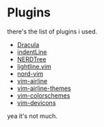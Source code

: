 # Plugins
there's the list of plugins i used.
* [Dracula](https://github.com/dracula/vim)
* [indentLine](https://github.com/Yggdroot/indentLine)
* [NERDTree](https://github.com/preservim/nerdtree)
* [lightline.vim](https://github.com/itchyny/lightline.vim)
* [nord-vim](https://github.com/arcticicestudio/nord-vim)
* [vim-airline]()
* [vim-airline-themes](https://github.com/vim-airline/vim-airline)
* [vim-colorschemes](https://github.com/vim-airline/vim-airline-themes)
* [vim-devicons](https://github.com/ryanoasis/vim-devicons)

yea it's not much.
